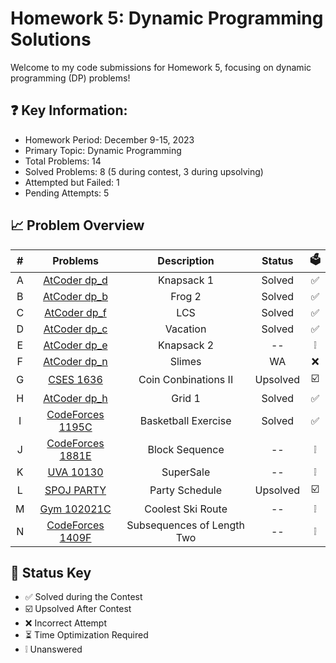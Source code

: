 # Homework 5: Dynamic Programming Solutions
Welcome to my code submissions for Homework 5, focusing on dynamic programming (DP) problems!

## ❓ Key Information:

 * Homework Period: December 9-15, 2023
 * Primary Topic: Dynamic Programming
 * Total Problems: 14
 * Solved Problems: 8 (5 during contest, 3 during upsolving)
 * Attempted but Failed: 1
 * Pending Attempts: 5

## 📈 Problem Overview
| # | Problems                                                             |       Description       | Status | 🗳️ |
|:-:|:--------------------------------------------------------------------:|:-----------------------:|:------:|:---:|
| A |[AtCoder dp_d](https://vjudge.net/problem/AtCoder-dp_d/origin)        |        Knapsack 1       | Solved | ✅ |
| B |[AtCoder dp_b](https://vjudge.net/problem/AtCoder-dp_b/origin)        |          Frog 2         | Solved | ✅ |
| C |[AtCoder dp_f](https://vjudge.net/problem/AtCoder-dp_f/origin)        |           LCS           | Solved | ✅ |
| D |[AtCoder dp_c](https://vjudge.net/problem/AtCoder-dp_c/origin)        |         Vacation        | Solved | ✅ |
| E |[AtCoder dp_e](https://vjudge.net/problem/AtCoder-dp_e/origin)        |        Knapsack 2       |   --   | ❕ |
| F |[AtCoder dp_n](https://vjudge.net/problem/AtCoder-dp_n/origin)        |          Slimes         |   WA   | ❌ |
| G |[CSES 1636](https://vjudge.net/problem/CSES-1636/origin)              |   Coin Conbinations II  |Upsolved| ☑️ |
| H |[AtCoder dp_h](https://vjudge.net/problem/AtCoder-dp_h/origin)        |          Grid 1         | Solved | ✅ |
| I |[CodeForces 1195C](https://vjudge.net/problem/CodeForces-1195C/origin)|   Basketball Exercise   | Solved | ✅ |
| J |[CodeForces 1881E](https://vjudge.net/problem/CodeForces-1881E/origin)|      Block Sequence     |   --   | ❕ |
| K |[UVA 10130](https://vjudge.net/problem/UVA-10130/origin)              |        SuperSale        |   --   | ❕ |
| L |[SPOJ PARTY](https://vjudge.net/problem/SPOJ-PARTY/origin)            |      Party Schedule     |Upsolved| ☑️ |
| M |[Gym 102021C](https://vjudge.net/problem/Gym-102021C/origin)          |    Coolest Ski Route    |   --   | ❕ |
| N |[CodeForces 1409F](https://vjudge.net/problem/CodeForces-1409F/origin)|Subsequences of Length Two|   --   | ❕ |

## 🔑 Status Key
* ✅ Solved during the Contest
* ☑️ Upsolved After Contest 
* ❌ Incorrect Attempt
* ⏳ Time Optimization Required
* ❕ Unanswered
